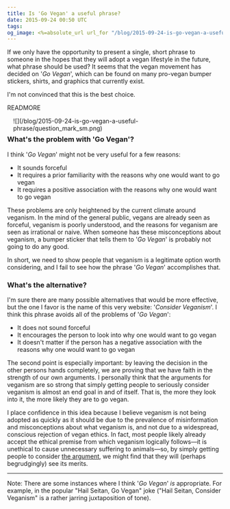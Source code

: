 ```yaml
---
title: Is 'Go Vegan' a useful phrase?
date: 2015-09-24 00:50 UTC
tags:
og_image: <%=absolute_url url_for "/blog/2015-09-24-is-go-vegan-a-useful-phrase/question_mark.jpg"%>
---
```


If we only have the opportunity to present a single, short phrase to someone in the hopes that they will adopt a vegan lifestyle in the future, what phrase should be used? It seems that the vegan movement has decided on '*Go Vegan*', which can be found on many pro-vegan bumper stickers, shirts, and graphics that currently exist.

I'm not convinced that this is the best choice.

READMORE

<div style="float:right; margin-left: 1em; margin-bottom: 0.5em;">
![](/blog/2015-09-24-is-go-vegan-a-useful-phrase/question_mark_sm.png)
</div>

### What's the problem with 'Go Vegan'?

I think '*Go Vegan*' might not be very useful for a few reasons:

 - It sounds forceful
 - It requires a prior familiarity with the reasons why one would want to go vegan
 - It requires a positive association with the reasons why one would want to go vegan

These problems are only heightened by the current climate around veganism. In the mind of the general public, vegans are already seen as forceful, veganism is poorly understood, and the reasons for veganism are seen as irrational or naive. When someone has these misconceptions about veganism, a bumper sticker that tells them to '*Go Vegan*' is probably not going to do any good.

In short, we need to show people that veganism is a legitimate option worth considering, and I fail to see how the phrase '*Go Vegan*' accomplishes that.

### What's the alternative?

I'm sure there are many possible alternatives that would be more effective, but the one I favor is the name of this very website: '*Consider Veganism*'. I think this phrase avoids all of the problems of '*Go Vegan*':

 - It does not sound forceful
 - It encourages the person to look into why one would want to go vegan
 - It doesn't matter if the person has a negative association with the reasons why one would want to go vegan

The second point is especially important: by leaving the decision in the other persons hands completely, we are proving that we have faith in the strength of our own arguments. I personally think that the arguments for veganism are so strong that simply getting people to seriously consider veganism is almost an end goal in and of itself. That is, the more they look into it, the more likely they are to go vegan. 

I place confidence in this idea because I believe veganism is not being adopted as quickly as it should be due to the prevalence of misinformation and misconceptions about what veganism is, and not due to a widespread, conscious rejection of vegan ethics. In fact, most people likely already accept the ethical premise from which veganism logically follows&mdash;it is unethical to cause unnecessary suffering to animals&mdash;so, by simply getting people to consider [the argument](/#ethics), we might find that they will (perhaps begrudgingly) see its merits.

---

Note: There are some instances where I think '*Go Vegan*' *is* appropriate. For example, in the popular "Hail Seitan, Go Vegan" joke ("Hail Seitan, Consider Veganism" is a rather jarring juxtaposition of tone).